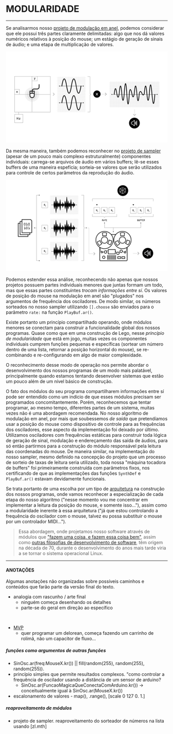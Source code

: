 # MODULARIDADE

---

Se analisarmos nosso [projeto de modulação em anel](proj_01_rm.md), podemos considerar que ele possui três partes claramente delimitadas: algo que nos dá valores numéricos relativos à posição do mouse; um estágio de geração de sinais de áudio; e uma etapa de multiplicação de valores. 

![](./img/proj_modAnel.jpg)

Da mesma maneira, também podemos reconhecer no [projeto de sampler](proj_03_sampler.md) (apesar de um pouco mais complexo estruturalmente) componentes individuais: carrega-se arquivos de áudio em vários buffers; lê-se esses buffers de uma maneira espefícia; sorteia-se valores que serão utilizados para controle de certos parâmetros da reprodução do áudio.

![](./img/proj_sampler.jpg)

Podemos estender essa análise, reconhecendo não apenas que nossos projetos possuem partes individuais menores que juntas formam um todo, mas que essas partes constituintes _trocam informações entre sí_. Os valores de posição do mouse na modulação em anel são "plugados" nos argumentos de frequência dos osciladores. De modo similar, os números sorteados no nosso sampler utilizando ```[].choose``` são enviados para o parâmetro ```rate:``` na função ```PlayBuf.ar()```.

Existe portanto um princípio compartilhado operando, onde módulos menores se conectam para construir a funcionalidade global dos nossos programas.
Quase como que em uma construção de Lego, nesse _princípio de modularidade_ que está em jogo, muitas vezes os componentes individuais cumprem funções pequenas e específicas (sortear um número dentro de uma lista, retornar a posição horizontal do mouse), se re-combinando e re-configurando em algo de maior complexidade.

O reconhecimento desse modo de operação nos permite abordar o desenvolvimento dos nossos programas de um modo mais palatável, principalmente quando estamos tentando desenvolver sistemas que estão um pouco além de um nível básico de construção. 

O fato dos módulos do seu programa compartilharem informações entre sí pode ser entendido como um indício de que esses módulos precisam ser programados concomitantemente. Porém, reconhecemos que tentar programar, ao mesmo tempo, diferentes partes de um sistema, muitas vezes não é uma abordagem recomendada. 
No nosso algoritmo de modulação em anel, por mais que soubessemos _de saída_ que pretendíamos usar a posição do mouse como dispositivo de controle para as frequências dos osciladores, esse aspecto da implementação foi deixado por último. Utilizamos osciladores com frequências estáticas para construir toda lógica de geração de sinal, modulação e endereçamento das saída de áudios, para só então partirmos para a construção do módulo responsável pela leitura das coordenadas do mouse.
De maneira similar, na implementação do nosso sampler, mesmo definido na concepção do projeto que um processo de sorteio de taxas de leitura seria utilizado, toda nossa "máquina tocadora de buffers" foi primeiramente construída com parâmetros fixos, nos certificando de que as implementações das funções ```SynthDef``` e ```PlayBuf.ar()``` estavam devidamente funcionais.

Se trata portanto de uma escolha por um tipo de [arquitetura](https://en.wikipedia.org/wiki/Modular_programming) na construção dos nossos programas, onde vamos reconhecer a especialização de cada etapa do nosso algoritmo ("nesse momento vou me concentrar em implementar a leitura da posição do mouse, e somente isso..."), assim como a modularidade inerente à essa arquitetura ("já que estou controlando a frequência do oscilador com o mouse, talvez eu possa substituir o mouse por um controlador MIDI...").

<!-- ![](./img/kiss.jpeg "Keep it stupid, simple...") -->

>Essa abordagem, onde projetamos nosso software através de módulos que ["fazem uma coisa, e fazem essa coisa bem"](https://en.wikipedia.org/wiki/Unix_philosophy#Do_One_Thing_and_Do_It_Well), assim como [outras filosofias de desenvolvimento de software](https://en.wikipedia.org/wiki/KISS_principle), têm origem na década de 70, durante o desenvolvimento do anos mais tarde viria a se tornar o sistema operacional Linux.

---

#### ANOTAÇÕES

Algumas anotações não organizadas sobre possíveis caminhos e conteúdos que farão parte da versão final do texto.

- analogia com rascunho / arte final
  - ninguém começa desenhando os detalhes
  - parte-se do geral em direção ao específico

<br>

- [MVP](https://en.wikipedia.org/wiki/Minimum_viable_product)
  - quer programar um delorean, começa fazendo um carrinho de rolimã, não um capacitor de fluxo...

##### funções como argumentos de outras funções

- SinOsc.ar(freq:MouseX.kr()) || fill(random(255), random(255), random(255)).
- princípio simples que permite resultados complexos. "como controlar a frequência de oscilador usando a distância de um sensor de arduino?
  - SinOsc.ar(FuncaoMagicaQueConectaComArduino.kr()) -> conceitualmente igual à SinOsc.ar(MouseX.kr())
- escalonamento de valores - map(), .range(), [scale 0 127 0. 1.]

##### reaproveitamento de módulos

- projeto de sampler. reaproveitamento do sorteador de números na lista usando [zl.mth]
